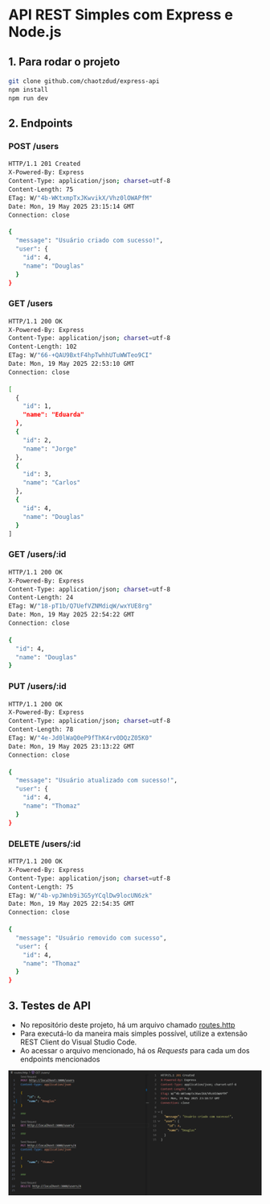 # **API REST Simples com Express e Node.js**

## **1. Para rodar o projeto**

```bash
git clone github.com/chaotzdud/express-api
npm install
npm run dev
```

## **2. Endpoints**

### **POST /users**

```bash
HTTP/1.1 201 Created
X-Powered-By: Express
Content-Type: application/json; charset=utf-8
Content-Length: 75
ETag: W/"4b-WKtxmpTxJKwvikX/Vhz0lOWAPfM"
Date: Mon, 19 May 2025 23:15:14 GMT
Connection: close

{
  "message": "Usuário criado com sucesso!",
  "user": {
    "id": 4,
    "name": "Douglas"
  }
}
```

### **GET /users**

```bash
HTTP/1.1 200 OK
X-Powered-By: Express
Content-Type: application/json; charset=utf-8
Content-Length: 102
ETag: W/"66-+QAU9BxtF4hpTwhhUTuWWTeo9CI"
Date: Mon, 19 May 2025 22:53:10 GMT
Connection: close

[
  {
    "id": 1,
    "name": "Eduarda"
  },
  {
    "id": 2,
    "name": "Jorge"
  },
  {
    "id": 3,
    "name": "Carlos"
  },
  {
    "id": 4,
    "name": "Douglas"
  }
]
```

### **GET /users/:id**

```bash
HTTP/1.1 200 OK
X-Powered-By: Express
Content-Type: application/json; charset=utf-8
Content-Length: 24
ETag: W/"18-pT1b/Q7UefVZNMdiqW/wxYUE8rg"
Date: Mon, 19 May 2025 22:54:22 GMT
Connection: close

{
  "id": 4,
  "name": "Douglas"
}
```

### **PUT /users/:id**

```bash
HTTP/1.1 200 OK
X-Powered-By: Express
Content-Type: application/json; charset=utf-8
Content-Length: 78
ETag: W/"4e-Jd0lWaQ0eP9fThK4rv0DQzZ05K0"
Date: Mon, 19 May 2025 23:13:22 GMT
Connection: close

{
  "message": "Usuário atualizado com sucesso!",
  "user": {
    "id": 4,
    "name": "Thomaz"
  }
}
```

### **DELETE /users/:id**

```bash
HTTP/1.1 200 OK
X-Powered-By: Express
Content-Type: application/json; charset=utf-8
Content-Length: 75
ETag: W/"4b-vpJWnb9i3G5yYCqlDw9locUN6zk"
Date: Mon, 19 May 2025 22:54:35 GMT
Connection: close

{
  "message": "Usuário removido com sucesso",
  "user": {
    "id": 4,
    "name": "Thomaz"
  }
}
```

## **3. Testes de API**

- No repositório deste projeto, há um arquivo chamado [routes.http](./routes.http)
- Para executá-lo da maneira mais simples possível, utilize a extensão REST Client do Visual Studio Code.
- Ao acessar o arquivo mencionado, há os *Requests* para cada um dos endpoints mencionados

![Print do arquivo routes.http e funcionamento da extensão REST Client do VS Code](./public/image.png)
